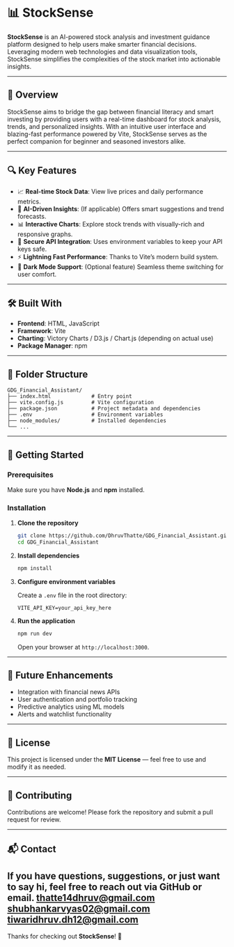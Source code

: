 
# 📊 StockSense

**StockSense** is an AI-powered stock analysis and investment guidance platform designed to help users make smarter financial decisions. Leveraging modern web technologies and data visualization tools, StockSense simplifies the complexities of the stock market into actionable insights.

---

## 🌟 Overview

StockSense aims to bridge the gap between financial literacy and smart investing by providing users with a real-time dashboard for stock analysis, trends, and personalized insights. With an intuitive user interface and blazing-fast performance powered by Vite, StockSense serves as the perfect companion for beginner and seasoned investors alike.

---

## 🔍 Key Features

- 📈 **Real-time Stock Data**: View live prices and daily performance metrics.
- 🧠 **AI-Driven Insights**: (If applicable) Offers smart suggestions and trend forecasts.
- 📊 **Interactive Charts**: Explore stock trends with visually-rich and responsive graphs.
- 🔐 **Secure API Integration**: Uses environment variables to keep your API keys safe.
- ⚡ **Lightning Fast Performance**: Thanks to Vite’s modern build system.
- 🌙 **Dark Mode Support**: (Optional feature) Seamless theme switching for user comfort.

---

## 🛠️ Built With

- **Frontend**: HTML, JavaScript
- **Framework**: Vite
- **Charting**: Victory Charts / D3.js / Chart.js (depending on actual use)
- **Package Manager**: npm

---

## 📂 Folder Structure

```
GDG_Financial_Assistant/
├── index.html             # Entry point
├── vite.config.js         # Vite configuration
├── package.json           # Project metadata and dependencies
├── .env                   # Environment variables
├── node_modules/          # Installed dependencies
└── ...
```

---

## 🚀 Getting Started

### Prerequisites

Make sure you have **Node.js** and **npm** installed.

### Installation

1. **Clone the repository**

   ```bash
   git clone https://github.com/DhruvThatte/GDG_Financial_Assistant.git
   cd GDG_Financial_Assistant
   ```

2. **Install dependencies**

   ```bash
   npm install
   ```

3. **Configure environment variables**

   Create a `.env` file in the root directory:

   ```env
   VITE_API_KEY=your_api_key_here
   ```

4. **Run the application**

   ```bash
   npm run dev
   ```

   Open your browser at `http://localhost:3000`.

---

## 🤖 Future Enhancements

- Integration with financial news APIs
- User authentication and portfolio tracking
- Predictive analytics using ML models
- Alerts and watchlist functionality

---

## 📄 License

This project is licensed under the **MIT License** — feel free to use and modify it as needed.

---

## 🤝 Contributing

Contributions are welcome! Please fork the repository and submit a pull request for review.

---

## 📬 Contact

If you have questions, suggestions, or just want to say hi, feel free to reach out via GitHub or email.
thatte14dhruv@gmail.com
shubhankarvyas02@gmail.com
tiwaridhruv.dh12@gmail.com
---

Thanks for checking out **StockSense**! 🚀
